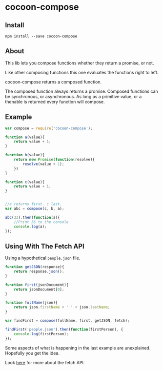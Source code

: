 cocoon-compose
==============

Install
-------

`npm install --save cocoon-compose`

About
-----

This lib lets you compose functions whether they return a promise, or not.

Like other composing functions this one evaluates the functions right to left.

cocoon-compose returns a composed function.

The composed function always returns a promise. Composed functions can be synchronous, or asynchronous. As long as a primitive value, or a thenable is returned every function will compose.

Example
-------

```javascript
var compose = require('cocoon-compose');

function a(value){
    return value + 1;
}

function b(value){
    return new Promise(function(resolve){
        resolve(value + 1);
    })
}

function c(value){
    return value + 1;
}


//a returns first. c last.
var abc = compose(c, b, a);

abc(33).then(function(a){
    //Print 36 to the console
    console.log(a);
});
```

Using With The Fetch API
------------------------

Using a hypothetical `people.json` file.

```javascript
function getJSON(response){
    return response.json();
}

function first(jsonDocument){
    return jsonDocument[0];
}

function fullName(json){
    return json.firstName + ' ' + json.lastName;
}

var findFirst = compose(fullName, first, getJSON, fetch);

findFirst('people.json').then(function(firstPerson), {
    console.log(firstPerson);
});
```

Some aspects of what is happening in the last example are unexplained. Hopefully you get the idea.

Look [here](https://fetch.spec.whatwg.org/) for more about the fetch API.

